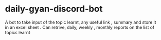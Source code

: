 # daily-gyan-discord-bot
A bot to take input of the topic learnt, any useful link , summary and store it in an excel sheet . Can retrive, daily, weekly , monthly reports on the list of topics learnt
